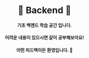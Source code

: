 # <div align=center> 🌟 Backend 🌟 </div>
####  <div align=center> 기초 백엔드 학습 공간 입니다.</div>
#### <div align=center> 어려운 내용이 있으시면 같이 공부해보아요! </div> 
#### <div align=center> 어떤 피드백이든 환영입니다. 🌾 </div> 
